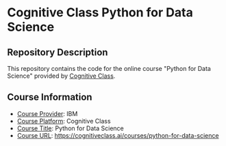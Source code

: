 <!-- README file for online courses -->

# Cognitive Class Python for Data Science

## Repository Description

This repository contains the code for the online course "Python for Data Science" provided by [Cognitive Class](https://cognitiveclass.ai/courses). 

## Course Information

- <ins>Course Provider</ins>: IBM
- <ins>Course Platform</ins>: Cognitive Class
- <ins>Course Title</ins>: Python for Data Science
- <ins>Course URL</ins>: https://cognitiveclass.ai/courses/python-for-data-science
